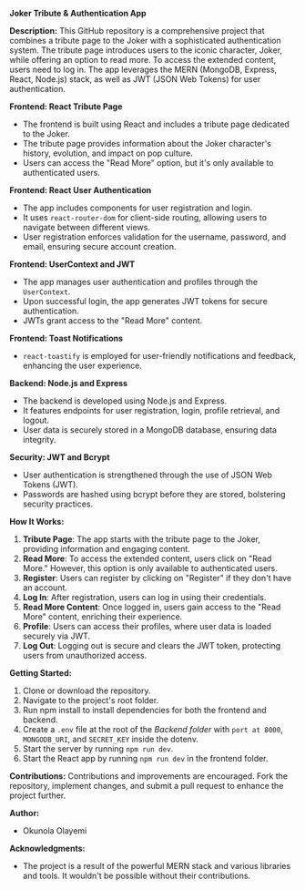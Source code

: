 ﻿**Joker Tribute & Authentication App**

**Description:**
This GitHub repository is a comprehensive project that combines a tribute page to the Joker with a sophisticated authentication system. The tribute page introduces users to the iconic character, Joker, while offering an option to read more. To access the extended content, users need to log in. The app leverages the MERN (MongoDB, Express, React, Node.js) stack, as well as JWT (JSON Web Tokens) for user authentication.

**Frontend: React Tribute Page**
- The frontend is built using React and includes a tribute page dedicated to the Joker.
- The tribute page provides information about the Joker character's history, evolution, and impact on pop culture.
- Users can access the "Read More" option, but it's only available to authenticated users.

**Frontend: React User Authentication**
- The app includes components for user registration and login.
- It uses `react-router-dom` for client-side routing, allowing users to navigate between different views.
- User registration enforces validation for the username, password, and email, ensuring secure account creation.

**Frontend: UserContext and JWT**
- The app manages user authentication and profiles through the `UserContext`.
- Upon successful login, the app generates JWT tokens for secure authentication.
- JWTs grant access to the "Read More" content.

**Frontend: Toast Notifications**
- `react-toastify` is employed for user-friendly notifications and feedback, enhancing the user experience.

**Backend: Node.js and Express**
- The backend is developed using Node.js and Express.
- It features endpoints for user registration, login, profile retrieval, and logout.
- User data is securely stored in a MongoDB database, ensuring data integrity.

**Security: JWT and Bcrypt**
- User authentication is strengthened through the use of JSON Web Tokens (JWT).
- Passwords are hashed using bcrypt before they are stored, bolstering security practices.

**How It Works:**
1. **Tribute Page**: The app starts with the tribute page to the Joker, providing information and engaging content.
2. **Read More**: To access the extended content, users click on "Read More." However, this option is only available to authenticated users.
3. **Register**: Users can register by clicking on "Register" if they don't have an account.
4. **Log In**: After registration, users can log in using their credentials.
5. **Read More Content**: Once logged in, users gain access to the "Read More" content, enriching their experience.
6. **Profile**: Users can access their profiles, where user data is loaded securely via JWT.
7. **Log Out**: Logging out is secure and clears the JWT token, protecting users from unauthorized access.

**Getting Started:**
1. Clone or download the repository.
2. Navigate to the project's root folder.
3. Run npm install to install dependencies for both the frontend and backend.
4. Create a `.env` file at the root of the *Backend folder* with `port at 8000`, `MONGODB_URI`, and `SECRET_KEY` inside the dotenv.
5. Start the server by running `npm run dev`.
6. Start the React app by running `npm run dev` in the frontend folder.

**Contributions:**
Contributions and improvements are encouraged. Fork the repository, implement changes, and submit a pull request to enhance the project further.

**Author:**
- Okunola Olayemi

**Acknowledgments:**
- The project is a result of the powerful MERN stack and various libraries and tools. It wouldn't be possible without their contributions.
